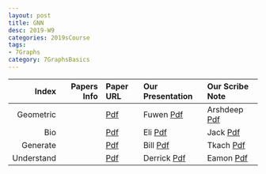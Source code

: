 ```yaml
---
layout: post
title: GNN   
desc: 2019-W9
categories: 2019sCourse
tags:
- 7Graphs
category: 7GraphsBasics
---
```



| Index | Papers Info | Paper URL| Our Presentation |Our Scribe Note |
| -----: | -------------------------------: | :----- | :----- | :----- | 
| Geometric |      | [Pdf]() | Fuwen [Pdf]() | Arshdeep [Pdf]() | 
| Bio |      | [Pdf]() | Eli [Pdf]() | Jack [Pdf]() | 
| Generate |      | [Pdf]() | Bill [Pdf]() | Tkach [Pdf]() | 
| Understand |      | [Pdf]() | Derrick [Pdf]() | Eamon [Pdf]() | 
